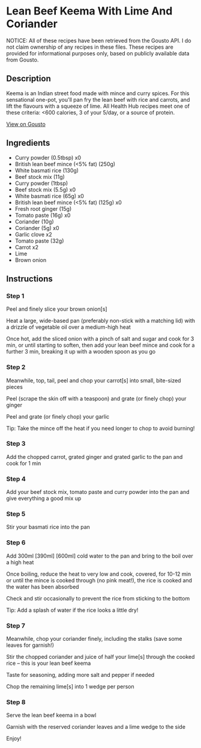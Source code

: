 # Lean Beef Keema With Lime And Coriander

NOTICE: All of these recipes have been retrieved from the Gousto API. I do not claim ownership of any recipes in these files. These recipes are provided for informational purposes only, based on publicly available data from Gousto.

## Description

Keema is an Indian street food made with mince and curry spices. For this sensational one-pot, you'll pan fry the lean beef with rice and carrots, and lift the flavours with a squeeze of lime. All Health Hub recipes meet one of these criteria: <600 calories, 3 of your 5/day, or a source of protein.

[View on Gousto](https://www.gousto.co.uk/recipes/cookbook/lean-beef-keema-with-lime-coriander)

## Ingredients

- Curry powder (0.5tbsp) x0
- British lean beef mince (<5% fat) (250g)
- White basmati rice (130g)
- Beef stock mix (11g)
- Curry powder (1tbsp)
- Beef stock mix (5.5g) x0
- White basmati rice (65g) x0
- British lean beef mince (<5% fat) (125g) x0
- Fresh root ginger (15g)
- Tomato paste (16g) x0
- Coriander (10g)
- Coriander (5g) x0
- Garlic clove x2
- Tomato paste (32g)
- Carrot x2
- Lime
- Brown onion

## Instructions


### Step 1

Peel and finely slice your brown onion[s]

Heat a large, wide-based pan (preferably non-stick with a matching lid) with a drizzle of vegetable oil over a medium-high heat

Once hot, add the sliced onion with a pinch of salt and sugar and cook for 3 min, or until starting to soften, then add your lean beef mince and cook for a further 3 min, breaking it up with a wooden spoon as you go


### Step 2

Meanwhile, top, tail, peel and chop your carrot[s] into small, bite-sized pieces

Peel (scrape the skin off with a teaspoon) and grate (or finely chop) your ginger

Peel and grate (or finely chop) your garlic

Tip: Take the mince off the heat if you need longer to chop to avoid burning!


### Step 3

Add the chopped carrot, grated ginger and grated garlic to the pan and cook for 1 min


### Step 4

Add your beef stock mix, tomato paste and curry powder into the pan and give everything a good mix up


### Step 5

Stir your basmati rice into the pan


### Step 6

Add 300ml <span class="text-purple">[390ml] </span><span class="text-danger">[600ml]</span> cold water to the pan and bring to the boil over a high heat

Once boiling, reduce the heat to very low and cook, covered, for 10-12 min or until the mince is cooked through (no pink meat!), the rice is cooked and the water has been absorbed

Check and stir occasionally to prevent the rice from sticking to the bottom

Tip: Add a splash of water if the rice looks a little dry!


### Step 7

Meanwhile, chop your coriander finely, including the stalks (save some leaves for garnish!)

Stir the chopped coriander and juice of half your lime[s] through the cooked rice – this is your lean beef keema

Taste for seasoning, adding more salt and pepper if needed

Chop the remaining lime[s] into 1 wedge per person

### Step 8

Serve the lean beef keema in a bowl

Garnish with the reserved coriander leaves and a lime wedge to the side

Enjoy!

